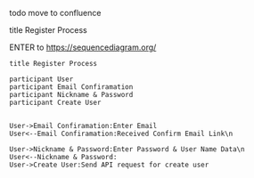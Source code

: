 todo move to confluence

title Register Process

ENTER to https://sequencediagram.org/
```
title Register Process

participant User
participant Email Confiramation
participant Nickname & Password
participant Create User


User->Email Confiramation:Enter Email
User<--Email Confiramation:Received Confirm Email Link\n

User->Nickname & Password:Enter Password & User Name Data\n
User<--Nickname & Password:
User->Create User:Send API request for create user

```
